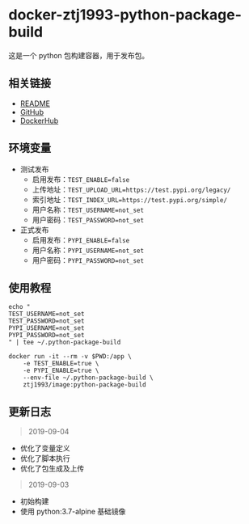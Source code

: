 # docker-ztj1993-python-package-build

这是一个 python 包构建容器，用于发布包。

## 相关链接
- [README](https://github.com/ztj1993/dockerfiles/blob/master/python-package-build/README.md)
- [GitHub](https://github.com/ztj1993/dockerfiles/tree/master/python-package-build)
- [DockerHub](https://hub.docker.com/r/ztj1993/image)

## 环境变量
- 测试发布
  - 启用发布：`TEST_ENABLE=false`
  - 上传地址：`TEST_UPLOAD_URL=https://test.pypi.org/legacy/`
  - 索引地址：`TEST_INDEX_URL=https://test.pypi.org/simple/`
  - 用户名称：`TEST_USERNAME=not_set`
  - 用户密码：`TEST_PASSWORD=not_set`
- 正式发布
  - 启用发布：`PYPI_ENABLE=false`
  - 用户名称：`PYPI_USERNAME=not_set`
  - 用户密码：`PYPI_PASSWORD=not_set`

## 使用教程
```
echo "
TEST_USERNAME=not_set
TEST_PASSWORD=not_set
PYPI_USERNAME=not_set
PYPI_PASSWORD=not_set
" | tee ~/.python-package-build

docker run -it --rm -v $PWD:/app \
    -e TEST_ENABLE=true \
    -e PYPI_ENABLE=true \
    --env-file ~/.python-package-build \
    ztj1993/image:python-package-build
```

## 更新日志

> 2019-09-04

- 优化了变量定义
- 优化了脚本执行
- 优化了包生成及上传

> 2019-09-03

- 初始构建
- 使用 python:3.7-alpine 基础镜像
